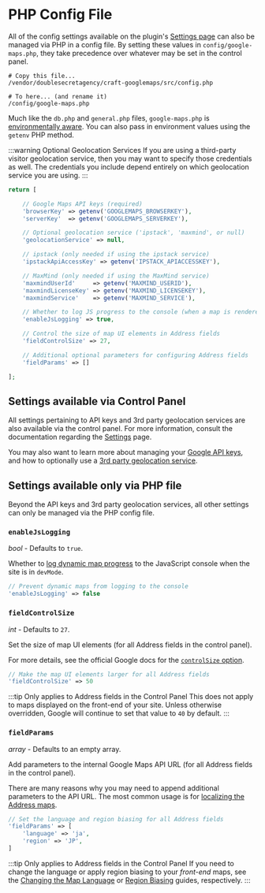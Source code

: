 # PHP Config File

All of the config settings available on the plugin's [Settings page](/getting-started/settings/) can also be managed via PHP in a config file. By setting these values in `config/google-maps.php`, they take precedence over whatever may be set in the control panel.

```shell
# Copy this file...
/vendor/doublesecretagency/craft-googlemaps/src/config.php

# To here... (and rename it)
/config/google-maps.php
```

Much like the `db.php` and `general.php` files, `google-maps.php` is [environmentally aware](https://craftcms.com/docs/3.x/config/#multi-environment-configs). You can also pass in environment values using the `getenv` PHP method.

:::warning Optional Geolocation Services
If you are using a third-party visitor geolocation service, then you may want to specify those credentials as well. The credentials you include depend entirely on which geolocation service you are using.
:::

```php
return [

    // Google Maps API keys (required)
    'browserKey' => getenv('GOOGLEMAPS_BROWSERKEY'),
    'serverKey'  => getenv('GOOGLEMAPS_SERVERKEY'),

    // Optional geolocation service ('ipstack', 'maxmind', or null)
    'geolocationService' => null,

    // ipstack (only needed if using the ipstack service)
    'ipstackApiAccessKey' => getenv('IPSTACK_APIACCESSKEY'),

    // MaxMind (only needed if using the MaxMind service)
    'maxmindUserId'     => getenv('MAXMIND_USERID'),
    'maxmindLicenseKey' => getenv('MAXMIND_LICENSEKEY'),
    'maxmindService'    => getenv('MAXMIND_SERVICE'),

    // Whether to log JS progress to the console (when a map is rendered)
    'enableJsLogging' => true,

    // Control the size of map UI elements in Address fields
    'fieldControlSize' => 27,

    // Additional optional parameters for configuring Address fields
    'fieldParams' => []

];
```

## Settings available via Control Panel

All settings pertaining to API keys and 3rd party geolocation services are also available via the control panel. For more information, consult the documentation regarding the [Settings](/getting-started/settings/) page.

You may also want to learn more about managing your [Google API keys](/getting-started/api-keys/), and how to optionally use a [3rd party geolocation service](/geolocation/service-providers/).

## Settings available only via PHP file

Beyond the API keys and 3rd party geolocation services, all other settings can only be managed via the PHP config file.

### `enableJsLogging`

_bool_ - Defaults to `true`.

Whether to [log dynamic map progress](/dynamic-maps/troubleshooting/) to the JavaScript console when the site is in `devMode`.

```php
// Prevent dynamic maps from logging to the console
'enableJsLogging' => false
```

### `fieldControlSize`

_int_ - Defaults to `27`.

Set the size of map UI elements (for all Address fields in the control panel).

For more details, see the official Google docs for the [`controlSize` option](https://developers.google.com/maps/documentation/javascript/reference/map#MapOptions.controlSize).

```php
// Make the map UI elements larger for all Address fields
'fieldControlSize' => 50
```

:::tip Only applies to Address fields in the Control Panel
This does not apply to maps displayed on the front-end of your site. Unless otherwise overridden, Google will continue to set that value to `40` by default.
:::

### `fieldParams`

_array_ - Defaults to an empty array.

Add parameters to the internal Google Maps API URL (for all Address fields in the control panel).

There are many reasons why you may need to append additional parameters to the API URL. The most common usage is for [localizing the Address maps](https://developers.google.com/maps/documentation/javascript/localization).

```php
// Set the language and region biasing for all Address fields
'fieldParams' => [
    'language' => 'ja',
    'region' => 'JP',
]
```

:::tip Only applies to Address fields in the Control Panel
If you need to change the language or apply region biasing to your _front-end_ maps, see the [Changing the Map Language](/guides/changing-map-language/) or [Region Biasing](/guides/region-biasing/) guides, respectively.
:::
